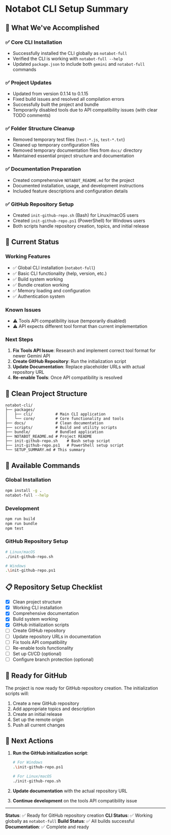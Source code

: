 # Notabot CLI Setup Summary

## 🎯 What We've Accomplished

### ✅ **Core CLI Installation**
- Successfully installed the CLI globally as `notabot-full`
- Verified the CLI is working with `notabot-full --help`
- Updated `package.json` to include both `gemini` and `notabot-full` commands

### ✅ **Project Updates**
- Updated from version 0.1.14 to 0.1.15
- Fixed build issues and resolved all compilation errors
- Successfully built the project and bundle
- Temporarily disabled tools due to API compatibility issues (with clear TODO comments)

### ✅ **Folder Structure Cleanup**
- Removed temporary test files (`test-*.js`, `test-*.txt`)
- Cleaned up temporary configuration files
- Removed temporary documentation files from `docs/` directory
- Maintained essential project structure and documentation

### ✅ **Documentation Preparation**
- Created comprehensive `NOTABOT_README.md` for the project
- Documented installation, usage, and development instructions
- Included feature descriptions and configuration details

### ✅ **GitHub Repository Setup**
- Created `init-github-repo.sh` (Bash) for Linux/macOS users
- Created `init-github-repo.ps1` (PowerShell) for Windows users
- Both scripts handle repository creation, topics, and initial release

## 🚀 **Current Status**

### **Working Features**
- ✅ Global CLI installation (`notabot-full`)
- ✅ Basic CLI functionality (help, version, etc.)
- ✅ Build system working
- ✅ Bundle creation working
- ✅ Memory loading and configuration
- ✅ Authentication system

### **Known Issues**
- ⚠️ Tools API compatibility issue (temporarily disabled)
- ⚠️ API expects different tool format than current implementation

### **Next Steps**
1. **Fix Tools API Issue**: Research and implement correct tool format for newer Gemini API
2. **Create GitHub Repository**: Run the initialization script
3. **Update Documentation**: Replace placeholder URLs with actual repository URL
4. **Re-enable Tools**: Once API compatibility is resolved

## 📁 **Clean Project Structure**

```
notabot-cli/
├── packages/
│   ├── cli/          # Main CLI application
│   └── core/         # Core functionality and tools
├── docs/             # Clean documentation
├── scripts/          # Build and utility scripts
├── bundle/           # Bundled application
├── NOTABOT_README.md # Project README
├── init-github-repo.sh    # Bash setup script
├── init-github-repo.ps1   # PowerShell setup script
└── SETUP_SUMMARY.md # This summary
```

## 🔧 **Available Commands**

### **Global Installation**
```bash
npm install -g .
notabot-full --help
```

### **Development**
```bash
npm run build
npm run bundle
npm test
```

### **GitHub Repository Setup**
```bash
# Linux/macOS
./init-github-repo.sh

# Windows
.\init-github-repo.ps1
```

## 📋 **Repository Setup Checklist**

- [x] Clean project structure
- [x] Working CLI installation
- [x] Comprehensive documentation
- [x] Build system working
- [x] GitHub initialization scripts
- [ ] Create GitHub repository
- [ ] Update repository URLs in documentation
- [ ] Fix tools API compatibility
- [ ] Re-enable tools functionality
- [ ] Set up CI/CD (optional)
- [ ] Configure branch protection (optional)

## 🎉 **Ready for GitHub**

The project is now ready for GitHub repository creation. The initialization scripts will:

1. Create a new GitHub repository
2. Add appropriate topics and description
3. Create an initial release
4. Set up the remote origin
5. Push all current changes

## 🚀 **Next Actions**

1. **Run the GitHub initialization script**:
   ```bash
   # For Windows
   .\init-github-repo.ps1
   
   # For Linux/macOS
   ./init-github-repo.sh
   ```

2. **Update documentation** with the actual repository URL

3. **Continue development** on the tools API compatibility issue

---

**Status**: ✅ Ready for GitHub repository creation
**CLI Status**: ✅ Working globally as `notabot-full`
**Build Status**: ✅ All builds successful
**Documentation**: ✅ Complete and ready 
